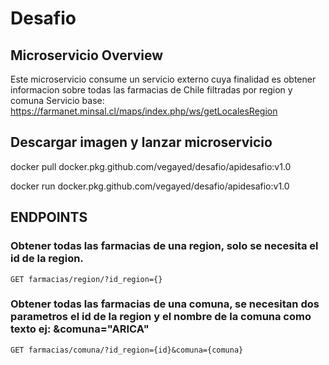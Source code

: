# Desafio

## Microservicio Overview

Este microservicio consume un servicio externo cuya finalidad es obtener informacion sobre todas las farmacias de Chile filtradas por region y comuna
Servicio base:
https://farmanet.minsal.cl/maps/index.php/ws/getLocalesRegion

## Descargar imagen y lanzar microservicio

docker pull docker.pkg.github.com/vegayed/desafio/apidesafio:v1.0 

docker run docker.pkg.github.com/vegayed/desafio/apidesafio:v1.0

## ENDPOINTS

### Obtener todas las farmacias de una region, solo se necesita el id de la region.

    GET farmacias/region/?id_region={}

### Obtener todas las farmacias de una comuna, se necesitan dos parametros el id de la region y el nombre de la comuna como texto ej: &comuna="ARICA"

    GET farmacias/comuna/?id_region={id}&comuna={comuna}
